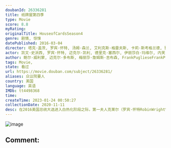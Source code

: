 ```yaml
---
doubanId: 26336281
title: 纸牌屋第四季
type: Movie
score: 8.8
myRating: 
originalTitle: HouseofCardsSeason4
genre: 剧情, 惊悚
datePublished: 2016-03-04
director: 塔克·盖茨, 罗宾·怀特, 汤姆·森兰, 艾利克斯·格雷夫斯, 卡莉·斯考格兰德, 雅各布·维尔布鲁根
actor: 凯文·史派西, 罗宾·怀特, 迈克尔·凯利, 德里克·塞西尔, 伊丽莎白·玛维尔, 内芙·坎贝尔, 内森·达罗, 塞巴斯蒂安·阿塞勒斯, 杰妮·阿特金森, 丽莎盖伊·汉密尔顿, 兰斯·, 西西莉·泰森, 艾伦·伯斯汀, 杰弗里·坎特尔, 乔尔·金纳曼, 伊萨·戴维斯, 达米安·杨, 克里斯托弗·曼恩, 拉斯·米克尔森, 保罗·斯帕克斯, 丹尼尔·萨乌利, 张欣迪, 苏珊·萨瓦, 杰佛逊·怀特, 康斯坦斯·齐默, 拉里·派恩, 戴文·德鲁伊, 本·范德梅, ·威尔逊, 杰森.托特纳姆, 马赫沙拉·阿里, 杰拉尔德·麦克雷尼, 寇瑞·斯托尔, 凯特·玛拉, 布瑞恩斯塔夫, 多米妮克·麦克艾丽戈特
author: 鲍尔·威利蒙, 迈克尔·多布斯, 梅丽莎·詹姆斯·吉布森, FrankPuglieseFrankPugliese, LauraEasonLauraEason, 安德鲁·戴维斯
tags: Movie, 
state: 看过
url: https://movie.douban.com/subject/26336281/
aliases: 众议院要人
country: 美国
language: 英语
IMDb: tt4498368
time: 
createTime: 2023-01-24 00:50:27
collectionDate: 2020-11-11
desc: 在2016美国总统大选进入白热化阶段之际，第一夫人克莱尔（罗宾·怀特RobinWright饰）与丈夫弗兰西斯·安德伍德（凯文·史派西KevinSpacey饰）走向决裂，谋求政治上的新发展，...
---
```


![image](p2318329344.jpg)

Comment: 
---

